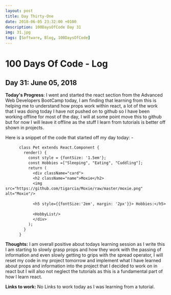 ```yaml
---
layout: post
title: Day Thirty-One
date: 2018-06-05 23:32:00 +0100
description: 100DaysOfCode Day 31
img: 31.jpg
tags: [Software, Blog, 100DaysOfCode]
---
```


# 100 Days Of Code - Log

## Day 31: June 05, 2018

**Today's Progress**: I went and started the react section from the Advanced Web Developers BootCamp today, I am finding that learning from this is helping me to understand how props work within react, a lot of the work that I was doing today I have not pushed on to github so I have been working offline for most of the day, I will at some point move this to github but for now I will leave it offline as the stuff I learn from tutorials is better off shown in projects.

Here is a snippet of the code that started off my day today: -

          class Pet extends React.Component {
            render() {
              const style = {fontSize: '1.5em'};
              const Hobbies =["Sleeping", "Eating", "Cuddling"];
              return (
                <div className="card">
                <h2 className="name">Moxie</h2>
                <img src="https://github.com/tigarcia/Moxie/raw/master/moxie.png" alt="Moxie"/>

                <h5 style={{fontSize:'2em', margin: '2px'}}> Hobbies:</h5>

                <HobbyList/>
                </div>
              );
            }
          }
  
 

**Thoughts:** I am overall positive about todays learning session as I write this I am starting to slowly grasp props and how they work with the passing of information and even slowly getting to grips with the spread operator, I will reset my code in my project tomorrow and implement what I have learned about props and information into the project that I decided to work on in react but I will also not neglect the tutorials as this is a fundamental part of how I learn react.

**Links to work:** 
No Links to work today as I was learning from a tutorial.






